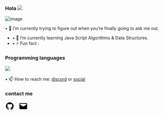 ### Hola <img src="https://raw.githubusercontent.com/MartinHeinz/MartinHeinz/master/wave.gif" width="30px">

![image](https://user-images.githubusercontent.com/87962367/139198162-e7cf176e-b553-4f59-9dad-47883871e481.png)


 • 🔭 I’m currently trying to figure out when you’re finally going to ask me out.
- • 🌱 I’m currently learning Java Script Algorithms & Data Structures.
- • ⚡ Fun fact : 
 
### Programming languages
<a href="#">
    <img src="https://raw.githubusercontent.com/fenix-hub/ColoredBadges/master/svg/dev/languages/python.svg">
</a> 


 • 📫 How to reach me: [discord](dsc.bio/blitzey) or [social](#social)
 
<h3 id="social">contact me</h3>
<a href="//github.com/blitzey86"><img src="https://raw.githubusercontent.com/Automattic/social-logos/master/svg-min/github.svg" width="30px" style="width: 30px;margin-right: 10px;" /></a>
<a href="mailto:blitzey86@gmail.com"><img src="https://raw.githubusercontent.com/Automattic/social-logos/master/svg-min/mail.svg" width="30px" /></a>










